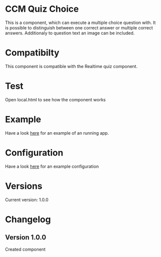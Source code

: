 # CCM Quiz Choice
This is a component, which can execute a multiple choice question with. It is possible to distinguish between one correct answer or multiple correct answers. Additionaly to question text an image can be included.

# Compatibilty
This component is compatible with the Realtime quiz component.

# Test
Open local.html to see how the component works

# Example 
Have a look [here](https://ffroehling.github.io/ccm_components/choice/local.html) for an example of an running app.

# Configuration
Have a look [here](https://ffroehling.github.io/ccm_components/choice/resources/configs.js) for an example configuration

# Versions
Current version: 1.0.0

# Changelog

## Version 1.0.0
Created component
